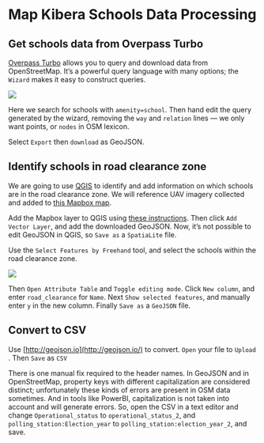 # Map Kibera Schools Data Processing

## Get schools data from Overpass Turbo

[Overpass Turbo](https://overpass-turbo.eu/#) allows you to query and download data from OpenStreetMap. It’s a powerful query language with many options; the `Wizard` makes it easy to construct queries.


![](https://paper-attachments.dropbox.com/s_DE407240EB10FC0069AFCAFFE2DF66D94E2135BF0F2439E43AAD55E36B6FF5E2_1565783217420_image.png)

[](https://overpass-turbo.eu/#)
Here we search for schools with `amenity=school`. Then hand edit the query generated by the wizard, removing the `way` and `relation` lines — we only want points, or `nodes` in OSM lexicon.

Select `Export` then `download` as GeoJSON.


## Identify schools in road clearance zone

We are going to use [QGIS](https://qgis.org/en/site/) to identify and add information on which schools are in the road clearance zone. We will reference UAV imagery collected and added to [this Mapbox map](https://api.mapbox.com/styles/v1/mikelmaron/cjlz9qhei6a5m2sqmpngfeb26.html?fresh=true&title=true&access_token=pk.eyJ1IjoibWlrZWxtYXJvbiIsImEiOiJjaWZlY25lZGQ2cTJjc2trbmdiZDdjYjllIn0.Wx1n0X7aeCQyDTnK6_mrGw#14.5/-1.31024/36.78857).

Add the Mapbox layer to QGIS using [these instructions](https://docs.mapbox.com/help/tutorials/mapbox-arcgis-qgis/#add-mapbox-maps-in-qgis).  Then click `Add Vector Layer`, and add the downloaded GeoJSON. Now, it’s not possible to edit GeoJSON in QGIS, so `Save as`  a `SpatiaLite` file. 

Use the `Select Features by Freehand` tool, and select the schools within the road clearance zone.

![](https://paper-attachments.dropbox.com/s_DE407240EB10FC0069AFCAFFE2DF66D94E2135BF0F2439E43AAD55E36B6FF5E2_1565785338867_image.png)


Then `Open Attribute Table` and `Toggle editing mode`. Click `New column`, and enter `road_clearance` for `Name`. Next `Show selected features`, and manually enter `y` in the new column. Finally `Save as` a `GeoJSON` file.

## Convert to CSV

Use [http://geojson.io](http://geojson.io/) to convert. `Open` your file to `Upload` . Then `Save` as `CSV`

There is one manual fix required to the header names. In GeoJSON and in OpenStreetMap, property keys with different capitalization are considered distinct; unfortunately these kinds of errors are present in OSM data sometimes. And in tools like PowerBI, capitalization is not taken into account and will generate errors. So, open the CSV in a text editor and change `Operational_status` to `operational_status_2`, and `polling_station:Election_year` to `polling_station:election_year_2`, and save.


